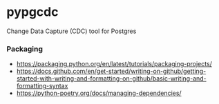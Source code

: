 # pypgcdc

Change Data Capture (CDC) tool for Postgres


### Packaging

* https://packaging.python.org/en/latest/tutorials/packaging-projects/
* https://docs.github.com/en/get-started/writing-on-github/getting-started-with-writing-and-formatting-on-github/basic-writing-and-formatting-syntax
* https://python-poetry.org/docs/managing-dependencies/
